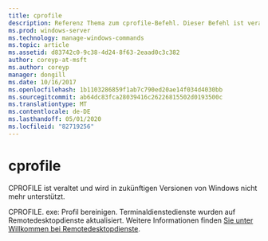 ```yaml
---
title: cprofile
description: Referenz Thema zum cprofile-Befehl. Dieser Befehl ist veraltet und wird in zukünftigen Versionen von Windows nicht mehr unterstützt.
ms.prod: windows-server
ms.technology: manage-windows-commands
ms.topic: article
ms.assetid: d83742c0-9c38-4d24-8f63-2eaad0c3c382
author: coreyp-at-msft
ms.author: coreyp
manager: dongill
ms.date: 10/16/2017
ms.openlocfilehash: 1b1103286859f1ab7c790ed20ae14f034d4030bb
ms.sourcegitcommit: ab64dc83fca28039416c26226815502d0193500c
ms.translationtype: MT
ms.contentlocale: de-DE
ms.lasthandoff: 05/01/2020
ms.locfileid: "82719256"
---
```

# <a name="cprofile"></a>cprofile

CPROFILE ist veraltet und wird in zukünftigen Versionen von Windows nicht mehr unterstützt.

CPROFILE. exe: Profil bereinigen. Terminaldienstedienste wurden auf Remotedesktopdienste aktualisiert. Weitere Informationen finden [Sie unter Willkommen bei Remotedesktopdienste](https://docs.microsoft.com/windows-server/remote/remote-desktop-services/welcome-to-rds).